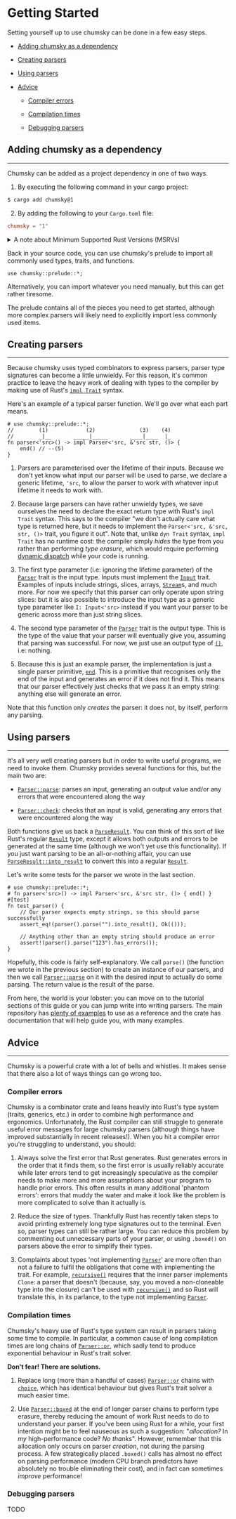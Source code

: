 # Getting Started

Setting yourself up to use chumsky can be done in a few easy steps.

- [Adding chumsky as a dependency](#adding-chumsky-as-a-dependency)

- [Creating parsers](#creating-parsers)

- [Using parsers](#using-parsers)

- [Advice](#advice)

    - [Compiler errors](#compiler-errors)

    - [Compilation times](#compilation-times)

    - [Debugging parsers](#debugging-parsers)

## Adding chumsky as a dependency
<hr>

Chumsky can be added as a project dependency in one of two ways.

1) By executing the following command in your cargo project:

```sh
$ cargo add chumsky@1
```

2) By adding the following to your `Cargo.toml` file:

```toml
chumsky = "1"
```

<details>
<summary>A note about Minimum Supported Rust Versions (MSRVs)</summary>
<p>
<b>Minimum Supported Rust Version (MSRV)</b>

Chumsky currently has a MSRV of **1.65** due to internal systems that require Generic Associated Types (GATs). If you
find that chumsky fails to compile on versions of Rust later than or equal to 1.65, please
[open a bug report](https://github.com/zesterer/chumsky/issues/new).

Please note that chumsky's `nightly` feature is exempt from this minimum version requirement and may require up to and
including the latest nightly Rust compiler to work.
</p>
</details>

Back in your source code, you can use chumsky's prelude to import all commonly used types, traits, and functions.

```
use chumsky::prelude::*;
```

Alternatively, you can import whatever you need manually, but this can get rather tiresome.

The prelude contains all of the pieces you need to get started, although more complex parsers will likely need to
explicitly import less commonly used items.

## Creating parsers
<hr>

Because chumsky uses typed combinators to express parsers, parser type signatures can become a little unwieldy. For this
reason, it's common practice to leave the heavy work of dealing with types to the compiler by making use of Rust's
[`impl Trait`](https://doc.rust-lang.org/stable/rust-by-example/trait/impl_trait.html) syntax.

Here's an example of a typical parser function. We'll go over what each part means.

```
# use chumsky::prelude::*;
//        (1)            (2)              (3)    (4)
//        _|__       _____|_____       ____|____  |_
fn parser<'src>() -> impl Parser<'src, &'src str, ()> {
    end() // --(5)
}
```

1. Parsers are parameterised over the lifetime of their inputs. Because we don't yet know what input our parser will be
   used to parse, we declare a generic lifetime, `'src`, to allow the parser to work with whatever input lifetime it
   needs to work with.

2. Because large parsers can have rather unwieldy types, we save ourselves the need to declare the exact return type
   with Rust's `impl Trait` syntax. This says to the compiler "we don't actually care what type is returned here, but
   it needs to implement the `Parser<'src, &'src, str, ()>` trait, you figure it out". Note that, unlike `dyn Trait`
   syntax, `impl Trait` has no runtime cost: the compiler simply *hides* the type from you rather than performing
   *type erasure*, which would require performing [dynamic dispatch](https://en.wikipedia.org/wiki/Dynamic_dispatch)
   while your code is running.

3. The first type parameter (i.e: ignoring the lifetime parameter) of the [`Parser`](https://docs.rs/chumsky/1.0.0-alpha.4/chumsky/trait.Parser.html#) trait is the input type. Inputs
   must implement the [`Input`](https://docs.rs/chumsky/1.0.0-alpha.4/chumsky/input/trait.Input.html) trait. Examples of inputs include strings, slices, arrays, [`Stream`](https://docs.rs/chumsky/1.0.0-alpha.4/chumsky/input/struct.Stream.html)s, and much more.
   For now we specify that this parser can only operate upon string slices: but it is also possible to introduce the
   input type as a generic type parameter like `I: Input<'src>` instead if you want your parser to be generic across
   more than just string slices.

4. The second type parameter of the [`Parser`](https://docs.rs/chumsky/1.0.0-alpha.4/chumsky/trait.Parser.html#) trait is the output type. This is the type of the value that your parser
   will eventually give you, assuming that parsing was successful. For now, we just use an output type of [`()`](https://doc.rust-lang.org/std/primitive.unit.html), i.e:
   nothing.

5. Because this is just an example parser, the implementation is just a single parser primitive, [`end`](https://docs.rs/chumsky/1.0.0-alpha.4/chumsky/primitive/fn.end.html). This is a
   primitive that recognises only the end of the input and generates an error if it does not find it. This means that
   our parser effectively just checks that we pass it an empty string: anything else will generate an error.

Note that this function only *creates* the parser: it does not, by itself, perform any parsing.

## Using parsers
<hr>

It's all very well creating parsers but in order to write useful programs, we need to invoke them. Chumsky provides
several functions for this, but the main two are:

- [`Parser::parse`](https://docs.rs/chumsky/1.0.0-alpha.4/chumsky/trait.Parser.html#method.parse): parses an input, generating an output value and/or any errors that were encountered along the way

- [`Parser::check`](https://docs.rs/chumsky/1.0.0-alpha.4/chumsky/trait.Parser.html#method.check): checks that an input is valid, generating any errors that were encountered along the way

Both functions give us back a [`ParseResult`](https://docs.rs/chumsky/1.0.0-alpha.4/chumsky/struct.ParseResult.html). You can think of this sort of like Rust's regular [`Result`](https://doc.rust-lang.org/nightly/core/result/enum.Result.html) type, except
it allows both outputs and errors to be generated at the same time (although we won't yet use this functionality). If
you just want parsing to be an all-or-nothing affair, you can use [`ParseResult::into_result`](https://docs.rs/chumsky/1.0.0-alpha.4/chumsky/struct.ParseResult.html) to convert this into a
regular [`Result`](https://doc.rust-lang.org/nightly/core/result/enum.Result.html).

Let's write some tests for the parser we wrote in the last section.

```
# use chumsky::prelude::*;
# fn parser<'src>() -> impl Parser<'src, &'src str, ()> { end() }
#[test]
fn test_parser() {
    // Our parser expects empty strings, so this should parse successfully
    assert_eq!(parser().parse("").into_result(), Ok(()));
    
    // Anything other than an empty string should produce an error
    assert!(parser().parse("123").has_errors());
}
```

Hopefully, this code is fairly self-explanatory. We call `parse()` (the function we wrote in the previous section) to
create an instance of our parsers, and then we call [`Parser::parse`](https://docs.rs/chumsky/1.0.0-alpha.4/chumsky/trait.Parser.html#method.parse) on it with the desired input to actually do some
parsing. The return value is the result of the parse.

From here, the world is your lobster: you can move on to the tutorial sections of this guide or you can jump write into
writing parsers. The main repository has [plenty of examples](https://github.com/zesterer/chumsky/tree/main/examples)
to use as a reference and the crate has documentation that will help guide you, with many examples.

## Advice
<hr>

Chumsky is a powerful crate with a lot of bells and whistles. It makes sense that there also a lot of ways things can go
wrong too.

### Compiler errors

Chumsky is a combinator crate and leans heavily into Rust's type system (traits, generics, etc.) in order to combine
high performance and ergonomics. Unfortunately, the Rust compiler can still struggle to generate useful error messages
for large chumsky parsers (although things have improved substantially in recent releases!). When you hit a compiler
error you're struggling to understand, you should:

1. Always solve the first error that Rust generates. Rust generates errors in the order that it finds them, so the first
   error is usually reliably accurate while later errors tend to get increasingly speculative as the compiler needs to
   make more and more assumptions about your program to handle prior errors. This often results in many additional
   'phantom errors': errors that muddy the water and make it look like the problem is more complicated to solve than it
   actually is.

2. Reduce the size of types. Thankfully Rust has recently taken steps to avoid printing extremely long type signatures
   out to the terminal. Even so, parser types can still be rather large. You can reduce this problem by commenting out
   unnecessary parts of your parser, or using `.boxed()` on parsers above the error to simplify their types.

3. Complaints about types 'not implementing [`Parser`](https://docs.rs/chumsky/1.0.0-alpha.4/chumsky/trait.Parser.html#)' are more often than not a failure to fulfil the obligations that
   come with implementing the trait. For example, [`recursive()`](https://docs.rs/chumsky/1.0.0-alpha.4/chumsky/recursive/fn.recursive.html) requires that the inner parser implements `Clone`: a
   parser that doesn't (because, say, you moved a non-cloneable type into the closure) can't be used with
   [`recursive()`](https://docs.rs/chumsky/1.0.0-alpha.4/chumsky/recursive/fn.recursive.html) and so Rust will translate this, in its parlance, to the type not implementing [`Parser`](https://docs.rs/chumsky/1.0.0-alpha.4/chumsky/trait.Parser.html#).

### Compilation times

Chumsky's heavy use of Rust's type system can result in parsers taking some time to compile. In particular, a common
cause of long compilation times are long chains of [`Parser::or`](https://docs.rs/chumsky/1.0.0-alpha.4/chumsky/trait.Parser.html#method.or), which sadly tend to produce exponential behaviour in
Rust's trait solver.

**Don't fear! There are solutions.**

1. Replace long (more than a handful of cases) [`Parser::or`](https://docs.rs/chumsky/1.0.0-alpha.4/chumsky/trait.Parser.html#method.or) chains with [`choice`](https://docs.rs/chumsky/1.0.0-alpha.4/chumsky/primitive/fn.choice.html), which has identical behaviour but
   gives Rust's trait solver a much easier time.

2. Use [`Parser::boxed`](https://docs.rs/chumsky/1.0.0-alpha.4/chumsky/trait.Parser.html#method.boxed) at the end of longer parser chains to perform type erasure, thereby reducing the amount of work
   Rust needs to do to understand your parser. If you've been using Rust for a while, your first intention might be to
   feel nauseous as such a suggestion: "*allocation?* In *my* high-performance code? *No thanks*". However, remember
   that this allocation only occurs on parser *creation*, not during the parsing process. A few strategically placed
   `.boxed()` calls has almost no effect on parsing performance (modern CPU branch predictors have absolutely no trouble
   eliminating their cost), and in fact can sometimes *improve* performance!

### Debugging parsers

TODO
